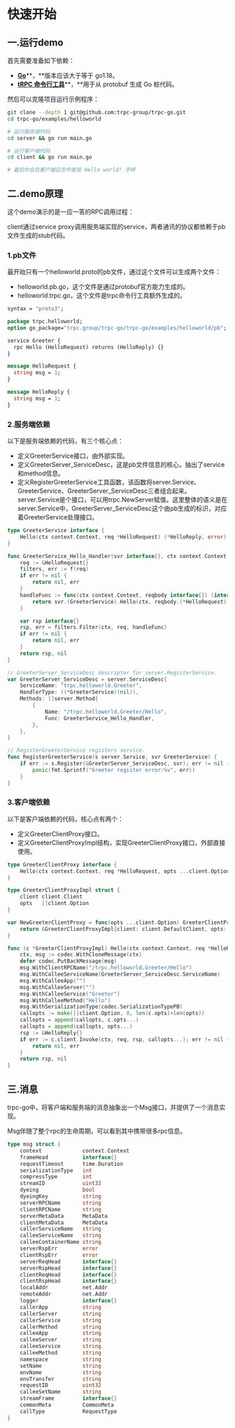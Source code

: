 # 快速开始

## 一.运行demo

首先需要准备如下依赖：

* [**Go**](https://go.dev/doc/install)**，**版本应该大于等于 go1.18。
* [**tRPC 命令行工具**](https://github.com/trpc-group/trpc-cmdline)**，**用于从 protobuf 生成 Go 桩代码。

然后可以克隆项目运行示例程序：

```sh
git clone --depth 1 git@github.com:trpc-group/trpc-go.git
cd trpc-go/examples/helloworld

# 运行服务端代码
cd server && go run main.go

# 运行客户端代码
cd client && go run main.go

# 最后你会在客户端日志中发现 Hello world! 字样
```

## 二.demo原理

这个demo演示的是一应一答的RPC调用过程：

client通过service proxy调用服务端实现的service，两者通讯的协议都依赖于pb文件生成的stub代码。

### 1.pb文件

最开始只有一个helloworld.proto的pb文件，通过这个文件可以生成两个文件：

* helloworld.pb.go，这个文件是通过protobuf官方能力生成的。
* helloworld.trpc.go，这个文件是trpc命令行工具额外生成的。

```protobuf
syntax = "proto3";

package trpc.helloworld;
option go_package="trpc.group/trpc-go/trpc-go/examples/helloworld/pb";

service Greeter {
  rpc Hello (HelloRequest) returns (HelloReply) {}
}

message HelloRequest {
  string msg = 1;
}

message HelloReply {
  string msg = 1;
}
```

### 2.服务端依赖

以下是服务端依赖的代码，有三个核心点：

* 定义GreeterService接口，由外部实现。
* 定义GreeterServer\_ServiceDesc，这是pb文件信息的核心，抽出了service和method信息。
* 定义RegisterGreeterService工具函数，该函数将server.Service、GreeterService、GreeterServer\_ServiceDesc三者组合起来。server.Service是个接口，可以用trpc.NewServer赋值。这里整体的语义是在server.Service中，GreeterServer\_ServiceDesc这个由pb生成的标识，对应着GreeterService处理接口。

```go
type GreeterService interface {
	Hello(ctx context.Context, req *HelloRequest) (*HelloReply, error)
}

func GreeterService_Hello_Handler(svr interface{}, ctx context.Context, f server.FilterFunc) (interface{}, error) {
	req := &HelloRequest{}
	filters, err := f(req)
	if err != nil {
		return nil, err
	}
	handleFunc := func(ctx context.Context, reqbody interface{}) (interface{}, error) {
		return svr.(GreeterService).Hello(ctx, reqbody.(*HelloRequest))
	}

	var rsp interface{}
	rsp, err = filters.Filter(ctx, req, handleFunc)
	if err != nil {
		return nil, err
	}
	return rsp, nil
}

// GreeterServer_ServiceDesc descriptor for server.RegisterService.
var GreeterServer_ServiceDesc = server.ServiceDesc{
	ServiceName: "trpc.helloworld.Greeter",
	HandlerType: ((*GreeterService)(nil)),
	Methods: []server.Method{
		{
			Name: "/trpc.helloworld.Greeter/Hello",
			Func: GreeterService_Hello_Handler,
		},
	},
}

// RegisterGreeterService registers service.
func RegisterGreeterService(s server.Service, svr GreeterService) {
	if err := s.Register(&GreeterServer_ServiceDesc, svr); err != nil {
		panic(fmt.Sprintf("Greeter register error:%v", err))
	}
}
```

### 3.客户端依赖

以下是客户端依赖的代码，核心点有两个：

* 定义GreeterClientProxy接口。
* 定义GreeterClientProxyImpl结构，实现GreeterClientProxy接口，外部直接使用。

```go
type GreeterClientProxy interface {
	Hello(ctx context.Context, req *HelloRequest, opts ...client.Option) (rsp *HelloReply, err error)
}

type GreeterClientProxyImpl struct {
	client client.Client
	opts   []client.Option
}

var NewGreeterClientProxy = func(opts ...client.Option) GreeterClientProxy {
	return &GreeterClientProxyImpl{client: client.DefaultClient, opts: opts}
}

func (c *GreeterClientProxyImpl) Hello(ctx context.Context, req *HelloRequest, opts ...client.Option) (*HelloReply, error) {
	ctx, msg := codec.WithCloneMessage(ctx)
	defer codec.PutBackMessage(msg)
	msg.WithClientRPCName("/trpc.helloworld.Greeter/Hello")
	msg.WithCalleeServiceName(GreeterServer_ServiceDesc.ServiceName)
	msg.WithCalleeApp("")
	msg.WithCalleeServer("")
	msg.WithCalleeService("Greeter")
	msg.WithCalleeMethod("Hello")
	msg.WithSerializationType(codec.SerializationTypePB)
	callopts := make([]client.Option, 0, len(c.opts)+len(opts))
	callopts = append(callopts, c.opts...)
	callopts = append(callopts, opts...)
	rsp := &HelloReply{}
	if err := c.client.Invoke(ctx, req, rsp, callopts...); err != nil {
		return nil, err
	}
	return rsp, nil
}
```

## 三.消息

trpc-go中，将客户端和服务端的消息抽象出一个Msg接口，并提供了一个消息实现。

Msg伴随了整个rpc的生命周期，可以看到其中携带很多rpc信息。

```go
type msg struct {
	context             context.Context
	frameHead           interface{}
	requestTimeout      time.Duration
	serializationType   int
	compressType        int
	streamID            uint32
	dyeing              bool
	dyeingKey           string
	serverRPCName       string
	clientRPCName       string
	serverMetaData      MetaData
	clientMetaData      MetaData
	callerServiceName   string
	calleeServiceName   string
	calleeContainerName string
	serverRspErr        error
	clientRspErr        error
	serverReqHead       interface{}
	serverRspHead       interface{}
	clientReqHead       interface{}
	clientRspHead       interface{}
	localAddr           net.Addr
	remoteAddr          net.Addr
	logger              interface{}
	callerApp           string
	callerServer        string
	callerService       string
	callerMethod        string
	calleeApp           string
	calleeServer        string
	calleeService       string
	calleeMethod        string
	namespace           string
	setName             string
	envName             string
	envTransfer         string
	requestID           uint32
	calleeSetName       string
	streamFrame         interface{}
	commonMeta          CommonMeta
	callType            RequestType
}
```
